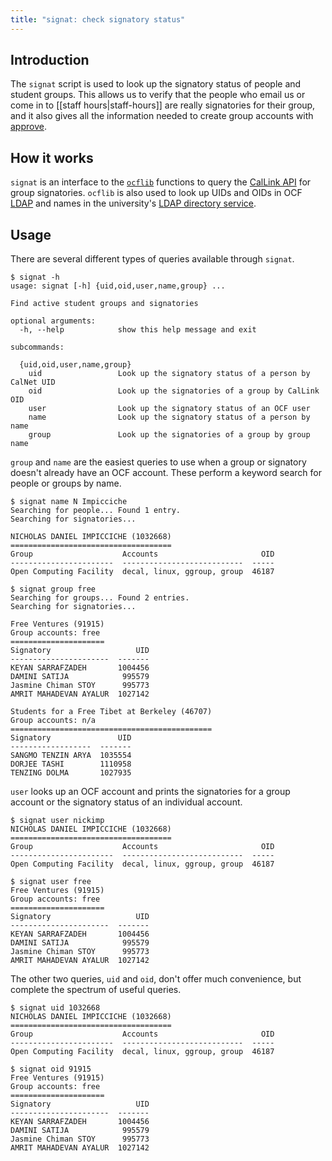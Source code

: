 ```yaml
---
title: "signat: check signatory status"
---
```


## Introduction

The `signat` script is used to look up the signatory status of people and
student groups. This allows us to verify that the people who email us or come
in to [[staff hours|staff-hours]] are really signatories for their group, and
it also gives all the information needed to create group accounts with
[approve](/docs/staff/scripts/approve).

## How it works

`signat` is an interface to the [`ocflib`][ocflib] functions to query the
[CalLink API][callinkapi] for group signatories. `ocflib` is also used to look
up UIDs and OIDs in OCF [LDAP](/docs/staff/backend/ldap) and names in the
university's [LDAP directory service][berkeleyldap].

[ocflib]: github.com/ocf/ocflib
[callinkapi]: https://saappiis4.sait-west.berkeley.edu/StudentGroupServiceV2/service.asmx
[berkeleyldap]: https://wikihub.berkeley.edu/display/calnet/LDAP+Directory+Service

## Usage

There are several different types of queries available through `signat`.

```
$ signat -h
usage: signat [-h] {uid,oid,user,name,group} ...

Find active student groups and signatories

optional arguments:
  -h, --help            show this help message and exit

subcommands:

  {uid,oid,user,name,group}
    uid                 Look up the signatory status of a person by CalNet UID
    oid                 Look up the signatories of a group by CalLink OID
    user                Look up the signatory status of an OCF user
    name                Look up the signatory status of a person by name
    group               Look up the signatories of a group by group name
```

`group` and `name` are the easiest queries to use when a group or signatory
doesn't already have an OCF account. These perform a keyword search for people
or groups by name.

```
$ signat name N Impicciche
Searching for people... Found 1 entry.
Searching for signatories...

NICHOLAS DANIEL IMPICCICHE (1032668)
====================================
Group                    Accounts                       OID
-----------------------  ---------------------------  -----
Open Computing Facility  decal, linux, ggroup, group  46187

$ signat group free
Searching for groups... Found 2 entries.
Searching for signatories...

Free Ventures (91915)
Group accounts: free
=====================
Signatory                   UID
----------------------  -------
KEYAN SARRAFZADEH       1004456
DAMINI SATIJA            995579
Jasmine Chiman STOY      995773
AMRIT MAHADEVAN AYALUR  1027142

Students for a Free Tibet at Berkeley (46707)
Group accounts: n/a
=============================================
Signatory               UID
------------------  -------
SANGMO TENZIN ARYA  1035554
DORJEE TASHI        1110958
TENZING DOLMA       1027935
```

`user` looks up an OCF account and prints the signatories for a group account
or the signatory status of an individual account.

```
$ signat user nickimp
NICHOLAS DANIEL IMPICCICHE (1032668)
====================================
Group                    Accounts                       OID
-----------------------  ---------------------------  -----
Open Computing Facility  decal, linux, ggroup, group  46187

$ signat user free
Free Ventures (91915)
Group accounts: free
=====================
Signatory                   UID
----------------------  -------
KEYAN SARRAFZADEH       1004456
DAMINI SATIJA            995579
Jasmine Chiman STOY      995773
AMRIT MAHADEVAN AYALUR  1027142
```

The other two queries, `uid` and `oid`, don't offer much convenience, but
complete the spectrum of useful queries.

```
$ signat uid 1032668
NICHOLAS DANIEL IMPICCICHE (1032668)
====================================
Group                    Accounts                       OID
-----------------------  ---------------------------  -----
Open Computing Facility  decal, linux, ggroup, group  46187

$ signat oid 91915
Free Ventures (91915)
Group accounts: free
=====================
Signatory                   UID
----------------------  -------
KEYAN SARRAFZADEH       1004456
DAMINI SATIJA            995579
Jasmine Chiman STOY      995773
AMRIT MAHADEVAN AYALUR  1027142
```
